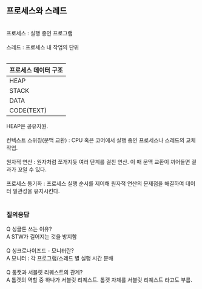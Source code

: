 ## 프로세스와 스레드
<br>
프로세스 : 실행 중인 프로그램<br><br>
스레드 : 프로세스 내 작업의 단위<br><br>

| 프로세스 데이터 구조 |
| --- | 
| HEAP | 
| STACK |
| DATA | 
| CODE(TEXT) | 

HEAP은 공유자원. 
<br><br>
컨텍스트 스위칭(문맥 교환) : CPU 혹은 코어에서 실행 중인 프로세스나 스레드의 교체작업.
<br><br>
원자적 연산 : 원자처럼 쪼개지듯 여러 단계를 걸친 연산. 이 때 문맥 교환이 끼어들면 결과가 꼬일 수 있다.
<br><br>
프로세스 동기화 : 프로세스 실행 순서를 제어해 원자적 연산의  문제점을 해결하여 데이터 일관성을 유지시킨다.
<br><br>
### 질의응답
Q 싱글톤 쓰는 이유?
<br>
A STW가 길어지는 것을 방지함
<br><br>
Q 싱크로나이즈드 - 모니터란?
<br>
A 모니터 : 각 프로그램/스레드 별 실행 시간 분배
<br><br>
Q 톰캣과 서블릿 리퀘스트의 관계?
<br>
A 톰캣의 역할 중 하나가 서블릿 리퀘스트. 톰캣 자체를 서블릿 리퀘스트 라고도 부름.